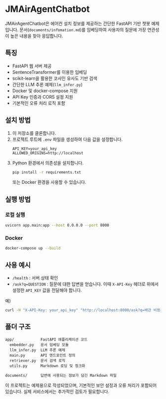 # JMAirAgentChatbot

JMAirAgentChatbot은 에어컨 설치 정보를 제공하는 간단한 FastAPI 기반 챗봇 예제입니다. 문서(`documents/infomation.md`)를 임베딩하여 사용자의 질문에 가장 연관성이 높은 내용을 찾아 응답합니다.

## 특징
- FastAPI 웹 서버 제공
- SentenceTransformer를 이용한 임베딩
- scikit-learn을 활용한 코사인 유사도 기반 검색
- 간단한 LLM 추론 예제(`llm_infer.py`)
- Docker 및 docker-compose 지원
- API Key 인증과 CORS 설정 지원
- 기본적인 오류 처리 로직 포함

## 설치 방법
1. 이 저장소를 클론합니다.
2. 프로젝트 루트에 `.env` 파일을 생성하여 다음 값을 설정합니다.
   ```
   API_KEY=your_api_key
   ALLOWED_ORIGINS=http://localhost
   ```
3. Python 환경에서 의존성을 설치합니다.
   ```bash
   pip install -r requirements.txt
   ```
   또는 Docker 환경을 사용할 수 있습니다.

## 실행 방법
### 로컬 실행
```bash
uvicorn app.main:app --host 0.0.0.0 --port 8000
```

### Docker
```bash
docker-compose up --build
```

## 사용 예시
- `/health` : 서버 상태 확인
- `/ask?q=QUESTION` : 질문에 대한 답변을 얻습니다. 이때 `X-API-Key` 헤더로 위에서 설정한 `API_KEY` 값을 전달해야 합니다.

예)
```bash
curl -H "X-API-Key: your_api_key" "http://localhost:8000/ask?q=배관 비용은?"
```

## 폴더 구조
```
app/            FastAPI 애플리케이션 코드
  embedder.py   문서 임베딩 모듈
  llm_infer.py  LLM 추론 예제
  main.py       API 엔드포인트 정의
  retriever.py  문서 검색 로직
  utils.py      Markdown 로딩 및 청크화

documents/      답변에 사용되는 정보가 담긴 Markdown 파일
```

이 프로젝트는 예제용으로 작성되었으며, 기본적인 보안 설정과 오류 처리가 포함되어 있습니다. 실제 서비스에서는 추가적인 검토가 필요합니다.
